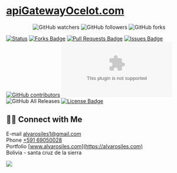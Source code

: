 # [apiGatewayOcelot.com](https://alvarosiles11.github.io/apiGatewayOcelot.com)
<p align="center">
<img alt="GitHub watchers" src="https://img.shields.io/github/watchers/alvarosiles11/apiGatewayOcelot.com?style=social"> <img alt="GitHub followers" src="https://img.shields.io/github/followers/alvarosiles11?style=social"> <img alt="GitHub forks" src="https://img.shields.io/github/forks/alvarosiles11/apiGatewayOcelot.com?style=social">
</p>

[![Status](https://img.shields.io/badge/status-active-success.svg)]() <a href="https://github.com/alvarosiles11/apiGatewayOcelot.com/network/members"><img src="https://img.shields.io/github/forks/alvarosiles11/apiGatewayOcelot.com" alt="Forks Badge"/></a> <a href="https://github.com/alvarosiles11/apiGatewayOcelot.com/pulls"><img src="https://img.shields.io/github/issues-pr/alvarosiles11/apiGatewayOcelot.com" alt="Pull Requests Badge"/></a> <a href="https://github.com/alvarosiles11/apiGatewayOcelot.com/issues"><img src="https://img.shields.io/github/issues/alvarosiles11/apiGatewayOcelot.com" alt="Issues Badge"/></a> <a href="https://github.com/alvarosiles11/apiGatewayOcelot.com/graphs/contributors"><img alt="GitHub contributors" src="https://img.shields.io/github/contributors/alvarosiles11/apiGatewayOcelot.com?color=2b9348"></a> ![GitHub last commit](https://img.shields.io/github/last-commit/alvarosiles11/apiGatewayOcelot.com) ![GitHub All Releases](https://img.shields.io/github/downloads/alvarosiles11/apiGatewayOcelot.com/total) <a href="https://github.com/alvarosiles11/apiGatewayOcelot.com/blob/main/LICENSE"><img src="https://img.shields.io/github/license/alvarosiles11/apiGatewayOcelot.com?color=2b9348" alt="License Badge"/></a>

## 🤝🏻 Connect with Me

E-mail alvarosiles1@gmail.com \
Phone [+591 69050028](https://api.whatsapp.com/send?phone=59169050028&text=Hola,%20Alvaro%20vi%20repositorio%20GitHub%20y%20quiero%20preguntarle…) \
Portfolio [www.alvarosiles.com](https://alvarosiles.com) \
Bolivia - santa cruz de la sierra

![](https://komarev.com/ghpvc/?username=alvarosiles11&label=PROFILE+VIEWS)
